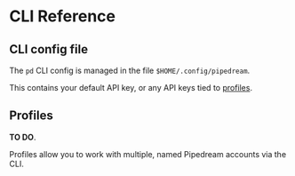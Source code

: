 # CLI Reference

## CLI config file

The `pd` CLI config is managed in the file `$HOME/.config/pipedream`.

This contains your default API key, or any API keys tied to [profiles](#profiles).

## Profiles

**TO DO**.

Profiles allow you to work with multiple, named Pipedream accounts via the CLI.

<Footer />

